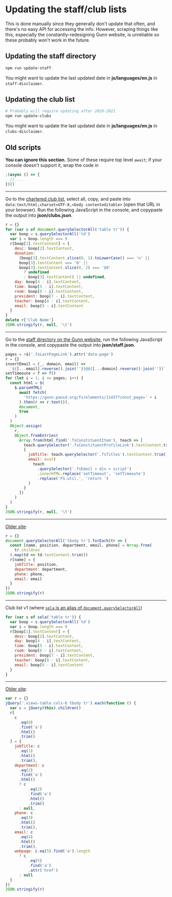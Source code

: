 # Updating the staff/club lists

This is done manually since they generally don't update that often, and there's
no easy API for accessing the info. However, scraping things like this,
especially the constantly-redesigning Gunn website, is unreliable so these
probably won't work in the future.

## Updating the staff directory

```sh
npm run update-staff
```

You might want to update the last updated date in **js/languages/en.js** in
`staff-disclaimer`.

## Updating the club list

```sh
# Probably will require updating after 2020-2021
npm run update-clubs
```

You might want to update the last updated date in **js/languages/en.js** in
`clubs-disclaimer`.

## Old scripts

**You can ignore this section.** Some of these require top level `await`; if
your console doesn't support it, wrap the code in

```js
;(async () => {
  // ...
})()
```

---

Go to the [chartered club
list](https://docs.google.com/spreadsheets/d/1HUaNWegOIk972lGweoSuNcXtfX7XuGBTQU-gcTsvD9s/),
select all, copy, and paste into `data:text/html;charset=UTF-8,<body contenteditable>`
(open that URL in your browser). Run the following JavaScript in the console,
and copypaste the output into **json/clubs.json**.

```js
r = {}
for (var s of document.querySelectorAll('table tr')) {
  var boop = s.querySelectorAll('td')
  var i = boop.length === 9
  r[boop[1].textContent] = {
    desc: boop[2].textContent,
    donation:
      (boop[3].textContent.slice(0, 1).toLowerCase() === 'n' ||
      boop[3].textContent === '0' ||
      boop[3].textContent.slice(0, 2) === '$0'
        ? undefined
        : boop[3].textContent) || undefined,
    day: boop[4 - i].textContent,
    time: boop[5 - i].textContent,
    room: boop[6 - i].textContent,
    president: boop[7 - i].textContent,
    teacher: boop[8 - i].textContent,
    email: boop[9 - i].textContent
  }
}
delete r['Club Name']
JSON.stringify(r, null, '\t')
```

---

Go to the [staff directory on the Gunn
website](https://gunn.pausd.org/connecting/staff-directory), run the following
JavaScript in the console, and copypaste the output into **json/staff.json**.

```js
pages = +$('.fsLastPageLink').attr('data-page')
r = {}
insertEmail = (_, domain, email) =>
  `${[...email].reverse().join('')}@${[...domain].reverse().join('')}`
setTimeoute = f => f()
for (let i = 1; i <= pages; i++) {
  const html = $(
    $.parseHTML(
      await fetch(
        'https://gunn.pausd.org/fs/elements/11437?const_page=' + i
      ).then(r => r.text()),
      document,
      true
    )
  )
  Object.assign(
    r,
    Object.fromEntries(
      Array.from(html.find('.fsConstituentItem'), teach => [
        teach.querySelector('.fsConstituentProfileLink').textContent.trim(),
        {
          jobTitle: teach.querySelector('.fsTitles').textContent.trim(),
          email: eval(
            teach
              .querySelector('.fsEmail > div > script')
              .innerHTML.replace('setTimeout', 'setTimeoute')
              .replace('FS.util.', 'return ')
          )
        }
      ])
    )
  )
}
JSON.stringify(r, null, '\t')
```

---

[Older site](https://gunn.pausd.org/connect/staff-directory):

```js
r = {}
document.querySelectorAll('tbody tr').forEach(tr => {
  const [name, position, department, email, phone] = Array.from(
    tr.children
  ).map(td => td.textContent.trim())
  r[name] = {
    jobTitle: position,
    department: department,
    phone: phone,
    email: email
  }
})
JSON.stringify(r)
```

---

Club list v1 (where [`sela` is an alias of
`document.querySelectorAll`](https://github.com/Orbiit/gunn-web-app/issues/24#issuecomment-333270456))

```js
for (var s of sela('table tr')) {
  var boop = s.querySelectorAll('td')
  var i = boop.length === 9
  r[boop[1].textContent] = {
    desc: boop[2].textContent,
    day: boop[4 - i].textContent,
    time: boop[5 - i].textContent,
    room: boop[6 - i].textContent,
    president: boop[7 - i].textContent,
    teacher: boop[8 - i].textContent,
    email: boop[9 - i].textContent
  }
}
```

---

[Older site](http://gunn.pausd.org/people):

```js
var r = {}
jQuery('.views-table.cols-6 tbody tr').each(function () {
  var c = jQuery(this).children()
  r[
    c
      .eq(0)
      .find('a')
      .html()
      .trim()
  ] = {
    jobTitle: c
      .eq(1)
      .html()
      .trim(),
    department: c
      .eq(2)
      .find('a')
      .html()
      ? c
          .eq(2)
          .find('a')
          .html()
          .trim()
      : null,
    phone: c
      .eq(3)
      .html()
      .trim(),
    email: c
      .eq(4)
      .html()
      .trim(),
    webpage: c.eq(5).find('a').length
      ? c
          .eq(5)
          .find('a')
          .attr('href')
      : null
  }
})
JSON.stringify(r)
```
